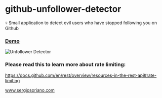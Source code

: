 # github-unfollower-detector
:skull: Small application to detect evil users who have stopped following you on Github

### [Demo](https://DataDaimon.github.io/github-unfollower-detector/)

![Unfollower Detector](https://raw.githubusercontent.com/sergiss/github-unfollower-detector/master/unfollower-detector.png)

### Please read this to learn more about rate limiting: 
https://docs.github.com/en/rest/overview/resources-in-the-rest-api#rate-limiting

www.sergiosoriano.com
